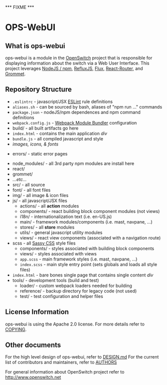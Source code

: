 *** FIXME ***

OPS-WebUI
=========

What is ops-webui
----------------
ops-webui is a module in the [OpenSwitch](http://www.openswitch.net) project that is responsible for displaying information about the switch via a Web User Interface.  This project leverages [NodeJS / npm](https://nodejs.org/en), [RefluxJS](https://github.com/reflux/refluxjs), [Flux](http://facebook.github.io/react/blog/2014/05/06/flux.html), [React-Router](https://github.com/rackt/react-router), and [Grommet](http://grommet.io/docs/).


Repository Structure
--------------------
* `.eslintrc` - javascript/JSX [ESLint](http://eslint.org/) rule definitions
* `aliases.sh` - can be sourced by bash, aliases of "npm run ..." commands
* `package.json` - nodeJS/npm dependences and npm command definitions
* `webpack.config.js` - [Webpack Module Bundler](https://webpack.github.io/) configuration
* build/ - all built artifacts go here
 * `index.html` - contains the main application _div_
 * `bundle.js` - all compiled javascript and style
 * _images, icons, & fonts_
- errors/ - static error pages
* node\_modules/ - all 3rd party npm modules are install here
 * react/
 * grommet/
 * _...etc..._
* src/ - all source
 * font/ - all font files
 * img/ - all image & icon files
 * js/ - all javascript/JSX files
    * actions/ - all **action** modules
    * components/ - react building block component modules (not views)
    * i18n/ - internationalization text (i.e. en-US.js)
    * main/ - framework modules/components (i.e. mast, navpane, ...)
    * stores/ - all **store** modules
    * utils/ - general javascript utility modules
    * views/ - react view components (associated with a navigation route)
 * scss - all [Sassy CSS](http://sass-lang.com/guide) style files
    * components/ - styles associated with building block components
    * views/ - styles associated with views
    * `app.scss` - main framework styles (i.e. mast, navpane, ...)
    * `index.scss` - main style entry point (sets globals and loads all style files)
 * `index.html` - bare bones single page that contains single content _div_
* tools/ - development tools (build and test)
  * loader/ - custom webpack loaders needed for building
  * reference/ - backup directory for legacy code (not used)
  * test/ - test configuration and helper files

License Information
--------------------
ops-webui is using the Apache 2.0 license. For more details refer to [COPYING](COPYING).

Other documents
-----------------------------------
For the high level design of ops-webui, refer to [DESIGN.md](DESIGN.md)
For the current list of contributors and maintainers, refer to [AUTHORS](AUTHORS)

For general information about OpenSwitch project refer to http://www.openswitch.net
